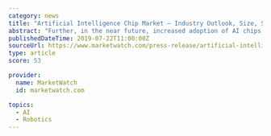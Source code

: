 ```yaml
---
category: news
title: "Artificial Intelligence Chip Market – Industry Outlook, Size, Share, Growth Prospects, Key Opportunities, Trends and Forecasts, 2019-2025"
abstract: "Further, in the near future, increased adoption of AI chips in the developing regions and development of smarter robots are expected to provide lucrative opportunities for the key players operating in the global artificial intelligence chip market."
publishedDateTime: 2019-07-22T11:00:00Z
sourceUrl: https://www.marketwatch.com/press-release/artificial-intelligence-chip-market-industry-outlook-size-share-growth-prospects-key-opportunities-trends-and-forecasts-2019-2025-2019-07-22
type: article
score: 53

provider:
  name: MarketWatch
  id: marketwatch.com

topics:
  - AI
  - Robotics
---
```

